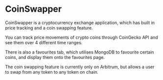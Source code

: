 # CoinSwapper

CoinSwapper is a cryptocurrency exchange application, which has built in price tracking and a coin swapping feature.

You can track price movements of crypto coins through CoinGecko API and see them over 4 different time ranges.

There is also a favourites tab, which utilises MongoDB to favourite certain coins, and display them onto the favourites page.

The coin swapping feature is currently only on Arbitrum, but allows a user to swap from any token to any token on chain.
